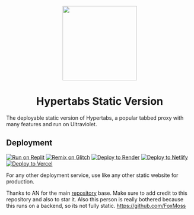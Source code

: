 <p align="center"><img src="https://raw.githubusercontent.com/Thesecondalthowcool/Hypertabs-Static-Version/main/icon.png" height="200"></p>

<h1 align="center">Hypertabs Static Version</h1>

The deployable static version of Hypertabs, a popular tabbed proxy with many features and run on Ultraviolet.

## Deployment

[![Run on Replit](https://binbashbanana.github.io/deploy-buttons/buttons/remade/replit.svg)](https://replit.com/github/Thesecondalthowcool/Hypertabs-Static-Version)
[![Remix on Glitch](https://binbashbanana.github.io/deploy-buttons/buttons/remade/glitch.svg)](https://glitch.com/edit/#!/import/github/Thesecondalthowcool/Hypertabs-Static-Version)
[![Deploy to Render](https://binbashbanana.github.io/deploy-buttons/buttons/remade/render.svg)](https://render.com/deploy?repo=https://github.com/Thesecondalthowcool/Hypertabs-Static-Version)
[![Deploy to Netlify](https://binbashbanana.github.io/deploy-buttons/buttons/remade/netlify.svg)](https://app.netlify.com/start/deploy?repository=https://github.com/Thesecondalthowcool/Hypertabs-Static-Version)
[![Deploy to Vercel](https://binbashbanana.github.io/deploy-buttons/buttons/remade/vercel.svg)](https://vercel.com/new/clone?repository-url=https://github.com/Thesecondalthowcool/Hypertabs-Static-Version)

For any other deployment service, use like any other static website for production.


Thanks to AN for the main [repository](https://github.com/amethystnetwork-dev/Hypertabs/tree/main/static) base. Make sure to add credit to this repository and also to star it. Also this person is really bothered because this runs on a backend, so its not fully static. https://github.com/FoxMoss

